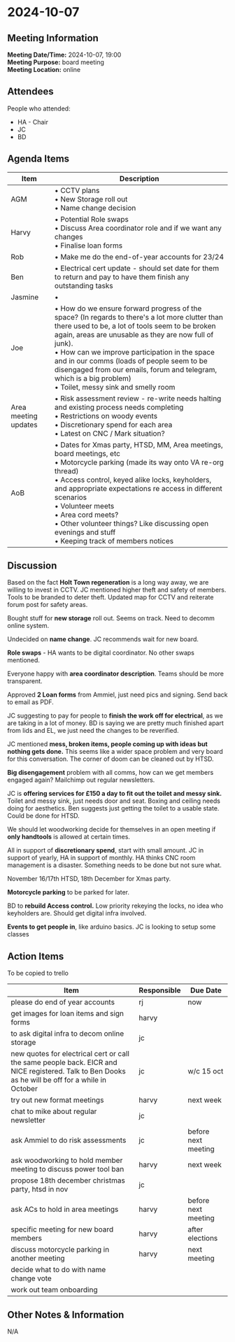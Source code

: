 # 2024-10-07
## Meeting Information
**Meeting Date/Time:** 2024-10-07, 19:00  
**Meeting Purpose:** board meeting  
**Meeting Location:** online  

## Attendees
People who attended:
- HA - Chair
- JC
- BD

## Agenda Items

Item | Description
---- | ----
AGM | • CCTV plans<br>• New Storage roll out<br>• Name change decision
Harvy | • Potential Role swaps<br>• Discuss Area coordinator role and if we want any changes<br>• Finalise loan forms
Rob | • Make me do the end-of-year accounts for 23/24
Ben | • Electrical cert update - should set date for them to return and pay to have them finish any outstanding tasks<br>
Jasmine | • 
Joe | • How do we ensure forward progress of the space? (In regards to there's a lot more clutter than there used to be, a lot of tools seem to be broken again, areas are unusable as they are now full of junk).<br> • How can we improve participation in the space and in our comms (loads of people seem to be disengaged from our emails, forum and telegram, which is a big problem)<br> • Toilet, messy sink and smelly room
Area meeting updates | • Risk assessment review - re-write needs halting and existing process needs completing<br> • Restrictions on woody events<br> • Discretionary spend for each area<br> • Latest on CNC / Mark situation?
AoB | • Dates for Xmas party, HTSD, MM, Area meetings, board meetings, etc<br> • Motorcycle parking (made its way onto VA re-org thread)<br> • Access control, keyed alike locks, keyholders, and appropriate expectations re access in different scenarios<br> • Volunteer meets<br> • Area cord meets?<br> • Other volunteer things? Like discussing open evenings and stuff<br> • Keeping track of members notices

## Discussion
Based on the fact **Holt Town regeneration** is a long way away, we are willing to invest in CCTV. JC mentioned higher theft and safety of members. 
Tools to be branded to deter theft.
Updated map for CCTV and reiterate forum post for safety areas.

Bought stuff for **new storage** roll out. Seems on track. Need to decomm online system.

Undecided on **name change**. JC recommends wait for new board.

**Role swaps** - HA wants to be digital coordinator. No other swaps mentioned.

Everyone happy with **area coordinator description**. Teams should be more transparent.

Approved **2 Loan forms** from Ammiel, just need pics and signing. Send back to email as PDF.

JC suggesting to pay for people to **finish the work off for electrical**, as we are taking in a lot of money. BD is saying we are pretty much finished apart from lids and EL, we just need the changes to be reverified. 

JC mentioned **mess, broken items, people coming up with ideas but nothing gets done.** This seems like a wider space problem and very board for this conversation.
The corner of doom can be cleaned out by HTSD.

**Big disengagement** problem with all comms, how can we get members engaged again? Mailchimp out regular newsletters. 

JC is **offering services for £150 a day to fit out the toilet and messy sink.** Toilet and messy sink, just needs door and seat. Boxing and ceiling needs doing for aesthetics. Ben suggests just getting the toilet to a usable state. Could be done for HTSD.

We should let woodworking decide for themselves in an open meeting if **only handtools** is allowed at certain times.

All in support of **discretionary spend**, start with small amount. JC in support of yearly, HA in support of monthly. 
HA thinks CNC room management is a disaster. Something needs to be done but not sure what.

November 16/17th HTSD, 18th December for Xmas party.

**Motorcycle parking** to be parked for later.

BD to **rebuild Access control.** Low priority rekeying the locks, no idea who keyholders are. Should get digital infra involved.

**Events to get people in**, like arduino basics. JC is looking to setup some classes 

## Action Items
To be copied to trello

| Item | Responsible | Due Date |
| ---- | ---- | ---- |
| please do end of year accounts | rj | now |
| get images for loan items and sign forms | harvy | |
| to ask digital infra to decom online storage | jc | |
| new quotes for electrical cert or call the same people back. EICR and NICE registered. Talk to Ben Dooks as he will be off for a while in October | jc | w/c 15 oct |
| try out new format meetings | harvy | next week |
| chat to mike about regular newsletter | jc | |
| ask Ammiel to do risk assessments | jc | before next meeting |
| ask woodworking to hold member meeting to discuss power tool ban | harvy | next week |
| propose 18th december christmas party, htsd in nov | jc | |
| ask ACs to hold in area meetings | harvy | before next meeting |
| specific meeting for new board members | harvy | after elections |
| discuss motorcycle parking in another meeting | harvy | next meeting |
| decide what to do with name change vote | | |
| work out team onboarding | | |

## Other Notes & Information
N/A
